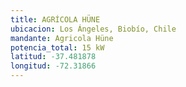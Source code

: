 ```yaml
---
title: AGRÍCOLA HÜNE
ubicacion: Los Ángeles, Biobío, Chile
mandante: Agricola Hüne
potencia_total: 15 kW
latitud: -37.481878
longitud: -72.31866
---
```

